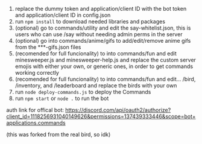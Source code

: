 1. replace the dummy token and application/client ID with the bot token and application/client ID in config.json
2. run `npm install` to download needed libraries and packages
3. (optional) go to commands/utility and edit the say-whitelist.json, this is users who can use /say without needing admin perms in the server
4. (optional) go into commands/anime/gifs to add/edit/remove anime gifs from the ***-gifs.json files
5. (recomended for full funcionality) to into commands/fun and edit minesweeper.js and minesweeper-help.js and replace the custom server emojis with either your own, or generic ones, in order to get commands working correctly
6. (recomended for full funcionality) to into commands/fun and edit... /bird, /inventory, and /leaderboard and replace the birds with your own
7. run `node deploy-commands.js` to deploy the Commands
8. run `npm start` or `node .` to run the bot

auth link for offical bot: https://discord.com/api/oauth2/authorize?client_id=1118256931040149626&permissions=137439333446&scope=bot+applications.commands

(this was forked from the real bird, so idk)
